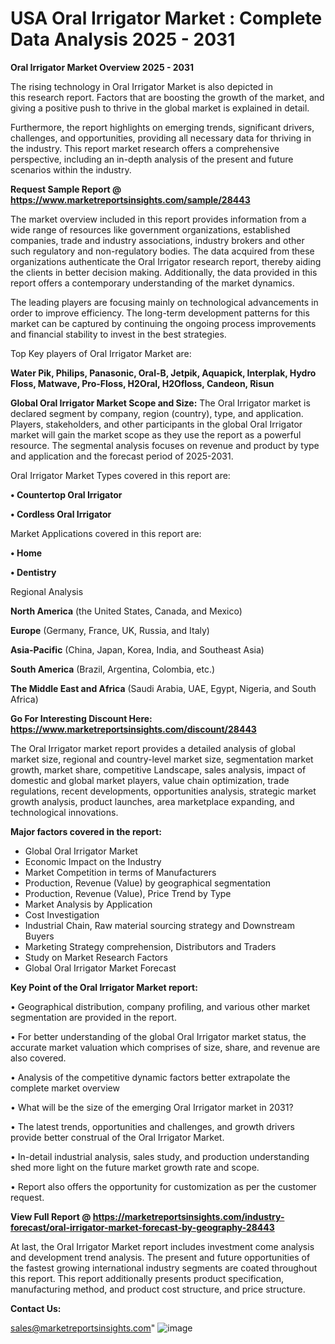# USA Oral Irrigator Market : Complete Data Analysis 2025 - 2031

<Strong> Oral Irrigator Market Overview 2025 - 2031</strong>

The rising technology in Oral Irrigator Market is also depicted in this research report. Factors that are boosting the growth of the market, and giving a positive push to thrive in the global market is explained in detail.

Furthermore, the report highlights on emerging trends, significant drivers, challenges, and opportunities, providing all necessary data for thriving in the industry. This report market research offers a comprehensive perspective, including an in-depth analysis of the present and future scenarios within the industry.

<strong>Request Sample Report @ <a href=https://www.marketreportsinsights.com/sample/28443>https://www.marketreportsinsights.com/sample/28443</a></strong>

The market overview included in this report provides information from a wide range of resources like government organizations, established companies, trade and industry associations, industry brokers and other such regulatory and non-regulatory bodies. The data acquired from these organizations authenticate the Oral Irrigator research report, thereby aiding the clients in better decision making. Additionally, the data provided in this report offers a contemporary understanding of the market dynamics.

The leading players are focusing mainly on technological advancements in order to improve efficiency. The long-term development patterns for this market can be captured by continuing the ongoing process improvements and financial stability to invest in the best strategies.

Top Key players of Oral Irrigator Market are:

<strong>Water Pik, Philips, Panasonic, Oral-B, Jetpik, Aquapick, Interplak, Hydro Floss, Matwave, Pro-Floss, H2Oral, H2Ofloss, Candeon, Risun</strong>

<strong><b>Global Oral Irrigator Market Scope and Size:</b></strong>
The Oral Irrigator market is declared segment by company, region (country), type, and application. Players, stakeholders, and other participants in the global Oral Irrigator market will gain the market scope as they use the report as a powerful resource. The segmental analysis focuses on revenue and product by type and application and the forecast period of 2025-2031.

Oral Irrigator Market Types covered in this report are:

<strong>• Countertop Oral Irrigator

• Cordless Oral Irrigator</strong>

Market Applications covered in this report are:

<strong>• Home

• Dentistry</strong> 

Regional Analysis

<strong>North America</strong> (the United States, Canada, and Mexico)

<strong>Europe</strong> (Germany, France, UK, Russia, and Italy)

<strong>Asia-Pacific</strong> (China, Japan, Korea, India, and Southeast Asia)

<strong>South America</strong> (Brazil, Argentina, Colombia, etc.)

<strong>The Middle East and Africa</strong> (Saudi Arabia, UAE, Egypt, Nigeria, and South Africa)

<strong>Go For Interesting Discount Here: <a href=https://www.marketreportsinsights.com/discount/28443>https://www.marketreportsinsights.com/discount/28443</a></strong>

The Oral Irrigator market report provides a detailed analysis of global market size, regional and country-level market size, segmentation market growth, market share, competitive Landscape, sales analysis, impact of domestic and global market players, value chain optimization, trade regulations, recent developments, opportunities analysis, strategic market growth analysis, product launches, area marketplace expanding, and technological innovations.

<strong><b>Major factors covered in the report:</b></strong>
<ul>
  <li>Global Oral Irrigator Market </li>
  <li>Economic Impact on the Industry</li>
  <li>Market Competition in terms of Manufacturers</li>
  <li>Production, Revenue (Value) by geographical segmentation</li>
  <li>Production, Revenue (Value), Price Trend by Type</li>
  <li>Market Analysis by Application</li>
  <li>Cost Investigation</li>
  <li>Industrial Chain, Raw material sourcing strategy and Downstream Buyers</li>
  <li>Marketing Strategy comprehension, Distributors and Traders</li>
  <li>Study on Market Research Factors</li>
  <li>Global Oral Irrigator Market Forecast</li>
</ul>

<strong><b>Key Point of the Oral Irrigator Market report:</b></strong>

• Geographical distribution, company profiling, and various other market segmentation are provided in the report.

• For better understanding of the global Oral Irrigator market status, the accurate market valuation which comprises of size, share, and revenue are also covered.

• Analysis of the competitive dynamic factors better extrapolate the complete market overview

• What will be the size of the emerging Oral Irrigator market in 2031?

• The latest trends, opportunities and challenges, and growth drivers provide better construal of the Oral Irrigator Market.

• In-detail industrial analysis, sales study, and production understanding shed more light on the future market growth rate and scope.

• Report also offers the opportunity for customization as per the customer request.

<strong><b>View Full Report @ <a href=https://marketreportsinsights.com/industry-forecast/oral-irrigator-market-forecast-by-geography-28443>https://marketreportsinsights.com/industry-forecast/oral-irrigator-market-forecast-by-geography-28443</a></b></strong>


At last, the Oral Irrigator Market report includes investment come analysis and development trend analysis. The present and future opportunities of the fastest growing international industry segments are coated throughout this report. This report additionally presents product specification, manufacturing method, and product cost structure, and price structure.

<strong>Contact Us:</strong>

sales@marketreportsinsights.com"
![image](https://github.com/user-attachments/assets/4c35a220-e3e0-4a3c-bc37-744eb7bbdce3)
